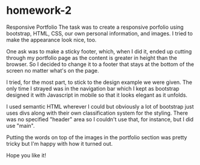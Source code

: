 # homework-2
Responsive Portfolio
The task was to create a responsive porfolio using bootstrap, HTML, CSS, our own personal information, and images. I tried to make the appearance look nice, too.

One ask was to make a sticky footer, which, when I did it, ended up cutting through my portfolio page as the content is greater in height than the browser. So I decided to change it to a footer that stays at the bottom of the screen no matter what's on the page. 

I tried, for the most part, to stick to the design example we were given. The only time I strayed was in the navigation bar which I kept as bootstrap designed it with Javascript in mobile so that it looks elegant as it unfolds.

I used semantic HTML wherever I could but obviously a lot of bootstrap just uses divs along with their own classification system for the styling. There was no specified "header" area so I couldn't use that, for instance, but I did use "main".

Putting the words on top of the images in the portfolio section was pretty tricky but I'm happy with how it turned out.

Hope you like it!
